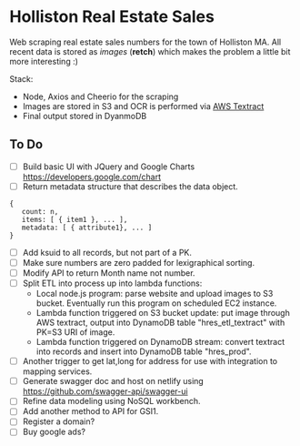 # Holliston Real Estate Sales

Web scraping real estate sales numbers for the town of Holliston MA. All recent data is stored as _images_ (**retch**) which makes the problem a little bit more interesting :)

Stack:

- Node, Axios and Cheerio for the scraping
- Images are stored in S3 and OCR is performed via [AWS Textract](https://aws.amazon.com/textract/)
- Final output stored in DyanmoDB

## To Do
- [ ] Build basic UI with JQuery and Google Charts https://developers.google.com/chart
- [ ] Return metadata structure that describes the data object.
```
{ 
   count: n,
   items: [ { item1 }, ... ],
   metadata: [ { attribute1}, ... ]
}
```
- [ ] Add ksuid to all records, but not part of a PK.
- [ ] Make sure numbers are zero padded for lexigraphical sorting.
- [ ] Modify API to return Month name not number.
- [ ] Split ETL into process up into lambda functions:
  - Local node.js program: parse website and upload images to S3 bucket. Eventually run this program on scheduled EC2 instance.
  - Lambda function triggered on S3 bucket update: put image through AWS textract, output into DynamoDB table "hres_etl_textract" with PK=S3 URI of image.
  - Lambda function triggered on DynamoDB stream: convert textract into records and insert into DynamoDB table "hres_prod".
- [ ] Another trigger to get lat,long for address for use with integration to mapping services.
- [ ] Generate swagger doc and host on netlify using https://github.com/swagger-api/swagger-ui
- [ ] Refine data modeling using NoSQL workbench.
- [ ] Add another method to API for GSI1.
- [ ] Register a domain?
- [ ] Buy google ads?
